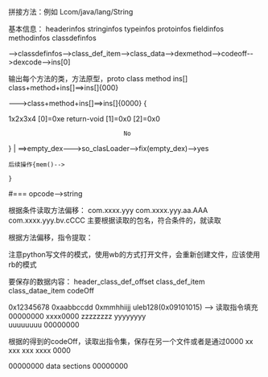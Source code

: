 
拼接方法：例如
Lcom/java/lang/String

基本信息：
headerinfos
stringinfos
typeinfos
protoinfos
fieldinfos
methodinfos
classdefinfos

-->classdefinfos-->class_def_item-->class_data-->dexmethod-->codeoff-->dexcode-->ins[0]




输出每个方法的类，方法原型，proto
class
method 
ins[]
class+method+ins[]==>ins[]{000}

--->class+method+ins[]==>ins[]{0000}
{

1x2x3x4
[0]=0xe return-void
[1]=0x0
[2]=0x0

									No
}									|
==>empty_dex--->so_clasLoader-->fix(empty_dex)-->yes
	
	后续操作{mem()-->

	}

#===
opcode-->string 


根据条件读取方法偏移：
com.xxxx.yyy
com.xxxx.yyy.aa.AAA
com.xxxx.yyy.bv.cCCC
主要根据读取的包名，符合条件的，就读取

根据方法偏移，指令提取：

注意python写文件的模式，使用wb的方式打开文件，会重新创建文件，应该使用rb的模式


要保存的数据内容：
header_class_def_offset   class_def_item  class_datae_item   codeOff

0x12345678					0xaabbccdd	0xmmhhiijj		uleb128(0x09101015)	--> 读取指令填充
00000000					xxxx0000   	zzzzzzzz			yyyyyyyy		
uuuuuuuu					00000000



根据的得到的codeOff，读取出指令集，保存在另一个文件或者是通过0000 xx xxx xxx xxxx 0000 

00000000	data sections		00000000 